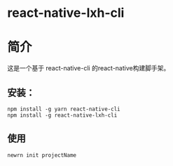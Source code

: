 react-native-lxh-cli
===
简介
===
这是一个基于 react-native-cli 的react-native构建脚手架。  

安装：  
---
    npm install -g yarn react-native-cli 
    npm install -g react-native-lxh-cli  
使用
---
    newrn init projectName

